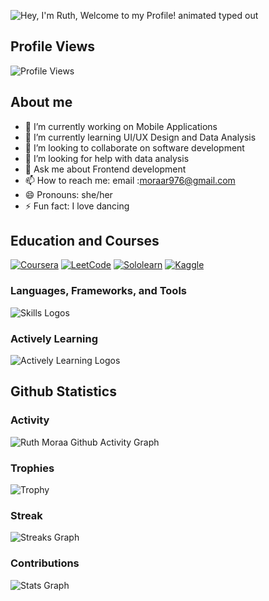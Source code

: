 ![Hey, I'm Ruth, Welcome to my Profile! animated typed out](https://readme-typing-svg.demolab.com?font=monospace&size=40&duration=2800&pause=2000&color=964B00&center=false&vCenter=true&width=940&lines=Hey%2C+I'm+Ruth,+Welcome+to+my+github+page!)

## Profile Views
![Profile Views](https://profile-counter.glitch.me/moraar222/count.svg)

## About me
- 🔭 I’m currently working on Mobile Applications
- 🌱 I’m currently learning UI/UX Design and Data Analysis
- 👯 I’m looking to collaborate on software development
- 🤔 I’m looking for help with data analysis
- 💬 Ask me about Frontend development
- 📫 How to reach me: email :moraar976@gmail.com
- 😄 Pronouns: she/her
- ⚡ Fun fact: I love dancing

## Education and Courses
[![Coursera](https://img.shields.io/badge/Coursera-0056D2?style=for-the-badge&logo=Coursera&logoColor=white)](https://www.coursera.org/user/alidante)
[![LeetCode](https://img.shields.io/badge/-LeetCode-FFA116?style=for-the-badge&logo=LeetCode&logoColor=white)](https://leetcode.com/alidante/)
[![Sololearn](https://img.shields.io/badge/Sololearn-f20057?style=for-the-badge&logoColor=white)](https://www.sololearn.com/profile/alidante/)
[![Kaggle](https://img.shields.io/badge/Kaggle-20BEFF?style=for-the-badge&logo=Kaggle&logoColor=white)](https://www.kaggle.com/alidante/)

<!-- ## ⚙️ Programming Skills
![Top Langs](https://github-readme-stats.vercel.app/api/top-langs/?username=Alidante254&hide_progress=true&theme=dark) -->

### Languages, Frameworks, and Tools
![Skills Logos](https://skillicons.dev/icons?i=github,css,js,ts,react,java,flutter,mongodb,firebase,dart,nodejs,php,nextjs,)
 ### Actively Learning
 
 ![Actively Learning Logos](https://skillicons.dev/icons?i=django,vite)

## Github Statistics

### Activity
![Ruth Moraa Github Activity Graph](https://github-readme-activity-graph.vercel.app/graph?username=moraar222&custom_title=Moraar's%20GitHub%20Activity%20Graph&bg_color=0D1117&color=58A60F&line=58A60F&point=F8D847&area_color=0D1117&title_color=58A6FF&area=true)

### Trophies
![Trophy](https://github-profile-trophy.vercel.app/?username=moraar222&theme=juicyfresh&no-frame=true&no-bg=true&row=1&column=7&title_color=2ED573)

### Streak 
![Streaks Graph](https://streak-stats.demolab.com?user=moraar222&theme=dark)

### Contributions
![Stats Graph](https://github-readme-stats.vercel.app/api?username=moraar222&theme=dark&show_icons=true&count_private=true)

  

